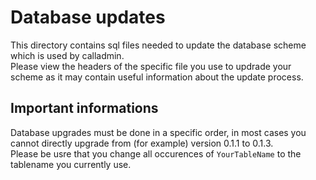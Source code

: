 # Database updates

This directory contains sql files needed to update the database scheme which is used by calladmin.  
Please view the headers of the specific file you use to updrade your scheme as it may contain useful information about the update process.  

## Important informations
Database upgrades must be done in a specific order, in most cases you cannot directly upgrade from (for example) version 0.1.1 to 0.1.3.  
Please be usre that you change all occurences of `YourTableName` to the tablename you currently use.  